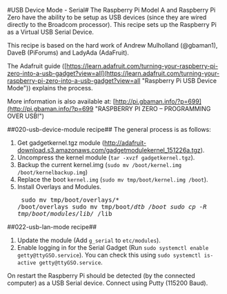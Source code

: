 #USB Device Mode - Serial#
The Raspberry Pi Model A and Raspberry Pi Zero have the ability to be setup as USB devices (since they are wired directly to the Broadcom processor).  This recipe sets up the Raspberry Pi as a Virtual USB Serial Device.

This recipe is based on the hard work of Andrew Mulholland (@gbaman1), DaveB (PiForums) and LadyAda (AdaFruit).

The Adafruit guide ([https://learn.adafruit.com/turning-your-raspberry-pi-zero-into-a-usb-gadget?view=all](https://learn.adafruit.com/turning-your-raspberry-pi-zero-into-a-usb-gadget?view=all "Raspberry Pi USB Device Mode")) explains the process.

More information is also available at:
[http://pi.gbaman.info/?p=699](http://pi.gbaman.info/?p=699 "RASPBERRY PI ZERO – PROGRAMMING OVER USB!")

##020-usb-device-module recipe##
The general process is as follows:

1. Get gadgetkernel.tgz module (http://adafruit-download.s3.amazonaws.com/gadgetmodulekernel_151226a.tgz).
2. Uncompress the kernel module (`tar -xvzf gadgetkernel.tgz`).
3. Backup the current kernel.img (`sudo mv /boot/kernel.img /boot/kernelbackup.img`)
4. Replace the boot `kernel.img` (`sudo mv tmp/boot/kernel.img /boot`).
5. Install Overlays and Modules.<pre>
sudo mv tmp/boot/overlays/* /boot/overlays
sudo mv tmp/boot/*dtb /boot
sudo cp -R tmp/boot/modules/lib/* /lib
</pre>

##022-usb-lan-mode recipe##
1. Update the module (Add `g_serial` to `etc/modules`).
2. Enable logging in for the Serial Gadget (Run `sudo systemctl enable getty@ttyGSO.service`).  You can check this using `sudo systemctl is-active getty@ttyGSO.service`.

On restart the Raspberry Pi should be detected (by the connected computer) as a USB Serial device.  Connect using Putty (115200 Baud).
